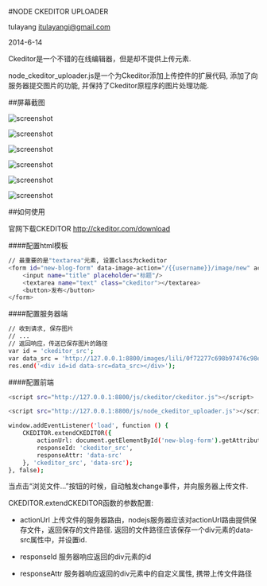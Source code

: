 #NODE CKEDITOR UPLOADER

tulayang
itulayangi@gmail.com

2014-6-14

Ckeditor是一个不错的在线编辑器，但是却不提供上传元素. 

node_ckeditor_uploader.js是一个为Ckeditor添加上传控件的扩展代码, 添加了向服务器提交图片的功能, 并保持了Ckeditor原程序的图片处理功能.

##屏幕截图

![screenshot](http://d2.freep.cn/3tb_140614203123qmef533354.png)

![screenshot](http://d2.freep.cn/3tb_140614203123al07533354.png)

![screenshot](http://d3.freep.cn/3tb_140614203123ln1a533354.png)

![screenshot](http://d3.freep.cn/3tb_1406142031231dpc533354.png)

![screenshot](http://d2.freep.cn/3tb_140614203124xfvu533354.png)

![screenshot](http://d3.freep.cn/3tb_140614203124e07n533354.png)

##如何使用

官网下载CKEDITOR http://ckeditor.com/download

####配置html模板
```sh
// 最重要的是"textarea"元素, 设置class为ckeditor
<form id="new-blog-form" data-image-action="/{{username}}/image/new" action="/{{username}}/blog/new" method="post">
    <input name="title" placeholder="标题"/>
    <textarea name="text" class="ckeditor"></textarea>
    <button>发布</button>
</form>
```

####配置服务器端
```sh
// 收到请求, 保存图片
// ...
// 返回响应，传送已保存图片的路径
var id = 'ckeditor_src';
var data_src = 'http://127.0.0.1:8800/images/lili/0f72277c698b97476c98e15f8c4665bd.jpg'
res.end('<div id=id data-src=data_src></div>');
```

####配置前端

```sh
<script src="http://127.0.0.1:8800/js/ckeditor/ckeditor.js"></script>
```
```sh
<script src="http://127.0.0.1:8800/js/node_ckeditor_uploader.js"></script>
```
```sh
window.addEventListener('load', function () {
    CKEDITOR.extendCKEDITOR({
        actionUrl: document.getElementById('new-blog-form').getAttribute('data-image-action'),
        responseId: 'ckeditor_src',
        responseAttr: 'data-src'
    }, 'ckeditor_src', 'data-src');
}, false);
```
当点击“浏览文件...”按钮的时候，自动触发change事件，并向服务器上传文件. 

CKEDITOR.extendCKEDITOR函数的参数配置:

* actionUrl 上传文件的服务器路由，nodejs服务器应该对actionUrl路由提供保存文件，返回保存的文件路径.
返回的文件路径应该保存一个div元素的data-src属性中，并设置id.

* responseId 服务器响应返回的div元素的id

* responseAttr 服务器响应返回的div元素中的自定义属性, 携带上传文件路径
